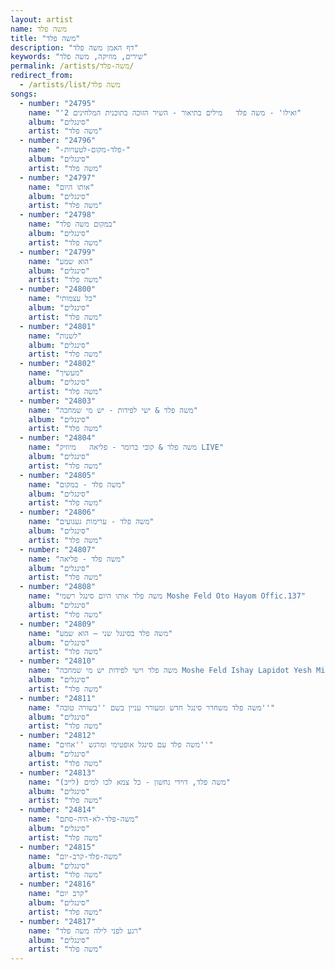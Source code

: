 ```yaml
---
layout: artist
name: משה פלד
title: "משה פלד"
description: "דף האמן משה פלד"
keywords: "שירים, מוזיקה, משה פלד"
permalink: /artists/משה-פלד/
redirect_from:
  - /artists/list/משה פלד
songs:
  - number: "24795"
    name: "'ואילו' - משה פלד   מילים בתיאור - השיר הזוכה בתוכנית המלחינים 2"
    album: "סינגלים"
    artist: "משה פלד"
  - number: "24796"
    name: "-פלד-מקום-לטעויות-"
    album: "סינגלים"
    artist: "משה פלד"
  - number: "24797"
    name: "אותו היום"
    album: "סינגלים"
    artist: "משה פלד"
  - number: "24798"
    name: "במקום משה פלד"
    album: "סינגלים"
    artist: "משה פלד"
  - number: "24799"
    name: "הוא שמע"
    album: "סינגלים"
    artist: "משה פלד"
  - number: "24800"
    name: "כל עצמותי"
    album: "סינגלים"
    artist: "משה פלד"
  - number: "24801"
    name: "לשנות"
    album: "סינגלים"
    artist: "משה פלד"
  - number: "24802"
    name: "מעשיך"
    album: "סינגלים"
    artist: "משה פלד"
  - number: "24803"
    name: "משה פלד & ישי לפידות - יש מי שמחכה"
    album: "סינגלים"
    artist: "משה פלד"
  - number: "24804"
    name: "משה פלד & קובי ברומר - פליאה   מיוזיק LIVE"
    album: "סינגלים"
    artist: "משה פלד"
  - number: "24805"
    name: "משה פלד - במקום"
    album: "סינגלים"
    artist: "משה פלד"
  - number: "24806"
    name: "משה פלד - ערימות געגועים"
    album: "סינגלים"
    artist: "משה פלד"
  - number: "24807"
    name: "משה פלד - פליאה"
    album: "סינגלים"
    artist: "משה פלד"
  - number: "24808"
    name: "משה פלד אותו היום סינגל רשמי Moshe Feld Oto Hayom Offic.137"
    album: "סינגלים"
    artist: "משה פלד"
  - number: "24809"
    name: "משה פלד בסינגל שני – הוא שמע"
    album: "סינגלים"
    artist: "משה פלד"
  - number: "24810"
    name: "משה פלד וישי לפידות יש מי שמחכה Moshe Feld Ishay Lapidot Yesh Mi Shemehake.136"
    album: "סינגלים"
    artist: "משה פלד"
  - number: "24811"
    name: "משה פלד משחרר סינגל חדש ומעורר עניין בשם ''בשורה טובה''"
    album: "סינגלים"
    artist: "משה פלד"
  - number: "24812"
    name: "משה פלד עם סינגל אופטימי ומרגש ''אחים''"
    album: "סינגלים"
    artist: "משה פלד"
  - number: "24813"
    name: "משה פלד, דוידי נחשון - כל צמא לכו למים (לייב)"
    album: "סינגלים"
    artist: "משה פלד"
  - number: "24814"
    name: "משה-פלד-לא-היה-סתם"
    album: "סינגלים"
    artist: "משה פלד"
  - number: "24815"
    name: "משה-פלד-קרב-יום"
    album: "סינגלים"
    artist: "משה פלד"
  - number: "24816"
    name: "קרב יום"
    album: "סינגלים"
    artist: "משה פלד"
  - number: "24817"
    name: "רגע לפני לילה משה פלד"
    album: "סינגלים"
    artist: "משה פלד"
---
```

